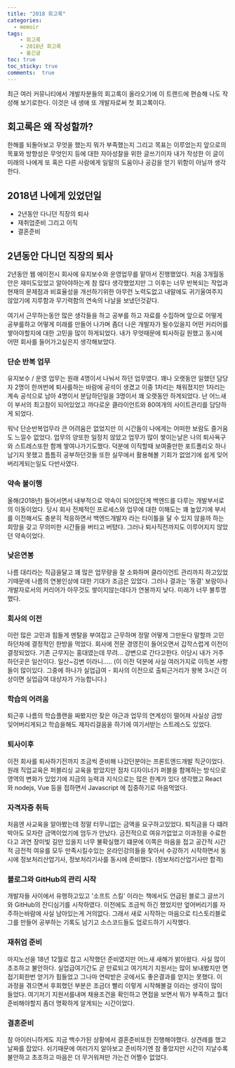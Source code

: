 ```yaml
---
title: "2018 회고록"
categories: 
  - memoir
tags: 
    - 회고록
    - 2018년 회고록
    - 옮긴글
toc: true
toc_sticky: true
comments:  true
---
```


최근 여러 커뮤니티에서 개발자분들의 회고록이 올라오기에 이 트랜드에 편승해 나도 작성해 보기로한다.
이것은 내 생애 또 개발자로써 첫 회고록이다.
  

## 회고록은 왜 작성할까?

한해를 되돌아보고 무엇을 했는지 뭐가 부족했는지 그리고 목표는 이루었는지 앞으로의 목표와 방향성은 무엇인지 등에 대한 자아성찰을 위한 글쓰기이자 내가 작성한 이 글이 미래의 나에게 또 혹은 다른 사람에게 일말의 도움이나 공감을 얻기 위함이 아닐까 생각한다.
  

## 2018년 나에게 있었던일

- 2년동안 다니던 직장의 퇴사
- 재취업준비 그리고 이직
- 결혼준비
  

## 2년동안 다니던 직장의 퇴사
2년동안 웹 에이전시 회사에 유지보수와 운영업무를 맡아서 진행했었다. 처음 3개월동안은 재미도있었고 알아야하는게 참 많다 생각했었지만 그 이후는 너무 반복되는 작업과 현재의 문제점과 비효율성을 개선하기위한 아무런 노력도없고 내말에도 귀기울여주지 않았기에 지루함과 무기력함의 연속의 나날을 보냈던것같다. 
  

여기서 근무하는동안 많은 생각들을 하고 공부를 하고 자료를 수집하며 앞으로 어떻게 공부를하고 어떻게 미래를 만들어 나가며 좀더 나은 개발자가 될수있을지 어떤 커리어를 쌓아야할지에 대한 고민을 많이 하게되었다. 내가 무엇때문에 퇴사하길 원했고 동시에 어떤 회사를 들어가고싶은지 생각해보았다.
  
  
### 단순 반복 업무
유지보수 / 운영 업무는 원래 4명이서 나눠서 하던 업무였다. 꽤나 오랫동안 일했던 담당자 2명이 한꺼번에 퇴사를하는 바람에 공석이 생겼고 이중 1차리는 채워졌지만 1자리는 계속 공석으로 남아 4명이서 분담하던일을 3명이서 꽤 오랫동안 하게되었다. 난 어느새 이 부서의 최고참이 되어있었고 까다로운 클라이언트와 80여개의 사이트관리를 담당하게 되었다.
  
  
워낙 단순반복업무라 큰 어려움은 없었지만 이 시간들이 나에게는 어떠한 보람도 즐거움도 느낄수 없었다. 업무의 양또한 일정치 않았고 업무가 많이 쌓이는날은 나의 퇴사욕구와 스트레스또한 함께 쌓여나가기도했다. 덕분에 이직할때 보여줄만한 포트폴리오 하나 남기지 못했고 틈틈히 공부하던것들 또한 실무에서 활용해볼 기회가 없었기에 쉽게 잊어버리게되는일도 다반사였다.
  
  
### 약속 불이행
올해(2018년) 들어서면서 내부적으로 약속이 되어있던게 백엔드를 다루는 개발부서로의 이동이었다. 당시 회사 전체적인 프로세스와 업무에 대한 이해도는 꽤 높았기에 부서를 이전해서도 충분히 적응하면서 백엔드개발자 라는 타이틀을 달 수 있지 않을까 하는 희망을 갖고 무의미한 시간들을 버티고 버텼다. 그러나 퇴사직전까지도 이루어지지 않았던 약속이었다.
  
  
### 낮은연봉
나름 대리라는 직급을달고 꽤 많은 업무량을 잘 소화하며 클라이언트 관리까지 하고있었기때문에 나름의 연봉인상에 대한 기대가 조금은 있었다. 그러나 결과는 '동결' 보람이나 개발자로서의 커리어가 아무것도 쌓이지않는데다가 연봉까지 낮다. 미래가 너무 불투명했다.
  
  
### 회사의 이전
이런 많은 고민과 힘들게 멘탈을 부여잡고 근무하며 정말 어떻게 그만둔다 말할까 고민하던차에 결정적인 한방을 먹었다. 회사에 전문 경영진이 들어오면서 갑작스럽게 이전이 결정되었다. 기존 근무지는 홍대였는데 무려... 강변으로 간다고한다. 이당시 내가 거주하던곳은 일산이다. 일산~깅변 이라니..... (이 이전 덕분에 사실 여러가지로 이득본 사항들이 많이있다. 그중에 하나가 실업급여 - 회사의 이전으로 출퇴근거리가 왕복 3시간 이상이면 실업급여 대상자가 가능합니다.)
  
  
### 학습의 어려움
퇴근후 나름의 학습플랜을 짜봤지만 잦은 야근과 업무의 연계성이 떨어져 사실상 금방 잊어버리게되고 학습을해도 제자리걸음을 하기에 여기서받는 스트레스도 있었다.
  
  
### 퇴사이후
이전 회사를 퇴사하기전까지 조금씩 준비해 나갔던분야는 프론트엔드개발 직군이었다. 원래 직업교육은 퍼블리싱 교육을 받았지만 점차 디자이너가 퍼블을 함께하는 방식으로 영역의 변화가 있었기에 지금의 능력과 지식으로는 많은 한계가 있다 생각했고 React 와 nodejs, Vue 등을 접하면서 Javascript 에 집중하기로 마음먹었다.
  
  
### 자격자증 취득
처음엔 사교육을 알아봤는데 정말 터무니없는 금액을 요구하고있었다. 퇴직금을 다 떄려박아도 모자란 금액이었기에 엄두가 안났다. 금전적으로 여유가없었고 이과정을 수료한다고 과연 장미빛 길만 있을지 너무 불확실했기 떄문에 이쪽은 마음을 접고 공간적 시간적 금전적 여유를 모두 만족시킬수있는 온라인강의들을 찾아서 수강하기 시작하면서 동시에 정보처리산업기사, 정보처리기사를 동시에 준비했다. (정보처리산업기사만 합격)
  
  
### 블로그와 GitHub의 관리 시작
개발자들 사이에서 유행하고있고 '소프트 스킬' 이라는 책에서도 언급된 블로그 글쓰기와 GitHub의 잔디심기를 시작하였다. 이전에도 조금씩 하긴 했었지만 엎어버리기를 자주하는바람에 사실 남아있는게 거의없다. 그래서 새로 시작하는 마음으로 티스토리블로그를 만들어 공부하는 기록도 남기고 소스코드들도 업로드하기 시작했다.
  
  
### 재취업 준비
마지노선을 18년 12월로 잡고 시작했던 준비였지만 어느새 새해가 밝아왔다. 사실 많이 초조하고 불안하다. 실업급여기간도 곧 만료되고 여기저기 지원서는 많이 보내봤지만 면접기회한번 얻기가 힘들었고 그나마 연락받은 곳에서도 좋은결과를 얻지는 못했다. 이 과정을 겪으면서 후회했던 부분은 조금더 빨리 이렇게 시작해볼걸 이라는 생각이 많이 들었다. 여기저기 지원서를내며 채용조건을 확인하고 면접을 보면서 뭐가 부족하고 뭘더 준비해야할지 좀더 명확하게 알게되는 시간이었다.
  
  
### 결혼준비
참 아이러니하게도 지금 백수가된 상황에서 결혼준비또한 진행해야했다. 상견례를 했고 날짜를 잡았다. 쉬기때문에 여러가지 알아보고 준비하기엔 참 좋았지만 시간이 지날수록 불안하고 초조하고 마음은 더 무거워져만 가는건 어쩔수 없었다.
  
  